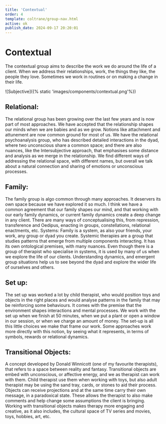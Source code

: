 ```yaml
---
title: 'Contextual'
order: 4
template: coltrane/group-nav.html
active: ok
publish_date: 2024-09-17 20:20:01
---
```


# Contextual
The contextual group aims to describe the work we do around the life of a client. When we address their relationships, work, the things they like, the people they love. Sometimes we work in routines or on making a change in their life. 

![Subjective]({% static 'images/components/contextual.png'%})

## Relational:
The relational group has been growing over the last few years and is now part of most approaches. We have accepted that the relationship shapes our minds when we are babies and as we grow. Notions like attachment and attunement are now common ground for most of us.
We have the relational psychoanalysis group, who has described detailed interactions in the dyad, where two unconscious share a common space; and there are also nuances, like the Intersubjective approach, that emphasises some distance and analysis as we merge in the relationship. 
We find different ways of addressing the relational space, with different names, but overall we talk about a natural connection and sharing of emotions or unconscious processes.

## Family:
The family group is algo common through many approaches. It deservers its own space because we have explored it so much. I think we have a common agreement that our family shapes our mind, and that working with our early family dynamics, or current family dynamics create a deep change in any client.
There are many ways of conceptualising this, from repression, transference and Oedipus, enacting in groups, constellations, relational enactments, etc. 
Systems:
Family is a system, as also your friends, your work, any group or dyad you create. Systemic therapies are a group that studies patterns that emerge from multiple components interacting. It has its own ontological premises, with many nuances. 
Even though there is a group of therapist who specialise in systems, it is used by many of us when we explore the life of our clients. Understanding dynamics, and emergent group situations help us to see beyond the dyad and explore the wider life of ourselves and others. 

## Set up:
The set up was worked a lot by child therapist, who would position toys and objects in the right places and would analyse patterns in the family that may be reinforcing some behaviours.
It comes with the premise that the environment shapes interactions and mental processes. We work with the set up when we finish at 50 minutes, when we put a plant or open a window in our session, or when we charge an amount of money. 
The set-up is all this little choices we make that frame our work. Some approaches work more directly with this notion, by seeing what it represents, in terms of symbols, rewards or relational dynamics. 

## Transitional Objects:
A concept developed by Donald Winnicott (one of my favourite therapists), that refers to a space between reality and fantasy. Transitional objects are embed with unconscious, or affective energy, and we as therapist can work with them.
Child therapist use them when working with toys, but also adult therapist may be using the sand tray, cards, or stones to aid their process. 
Objects can receive projections and at the same time carry their own message, in a paradoxical state. These allows the therapist to also make comments and help change some assumptions the client is bringing.
Working with transitional objects makes therapy more engaging and creative, as it also includes, the cultural space of TV series and movies, toys, hobbies, art, etc. 
